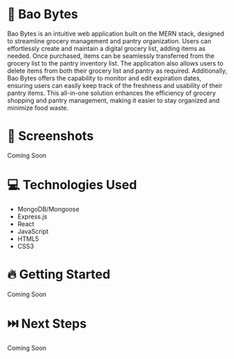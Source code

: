 # :dumpling: Bao Bytes

Bao Bytes is an intuitive web application built on the MERN stack, designed to streamline grocery management and pantry organization. Users can effortlessly create and maintain a digital grocery list, adding items as needed. Once purchased, items can be seamlessly transferred from the grocery list to the pantry inventory list. The application also allows users to delete items from both their grocery list and pantry as required. Additionally, Bao Bytes offers the capability to monitor and edit expiration dates, ensuring users can easily keep track of the freshness and usability of their pantry items. This all-in-one solution enhances the efficiency of grocery shopping and pantry management, making it easier to stay organized and minimize food waste.

# :camera_flash: Screenshots

Coming Soon

# :computer: Technologies Used

- MongoDB/Mongoose
- Express.js
- React
- JavaScript
- HTML5
- CSS3

# :fire: Getting Started

Coming Soon

# :next_track_button: Next Steps

Coming Soon